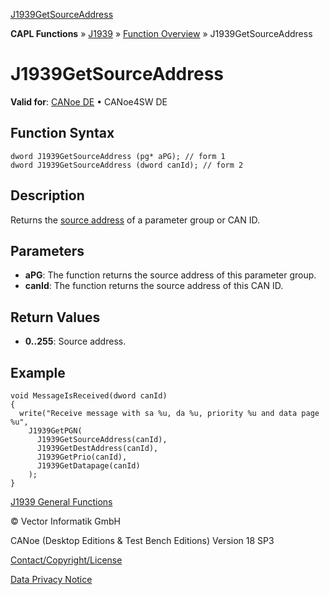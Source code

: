 [J1939GetSourceAddress](../../../../../CANoeDEFamily.htm#Topics/CAPLFunctions/J1939/Functions/CAPLfunctionJ1939GetSourceAddress.md)

**CAPL Functions** » [J1939](../CAPLfunctionsJ1939StartPage.md) » [Function Overview](../CAPLfunctionsJ1939Overview.md) » J1939GetSourceAddress

# J1939GetSourceAddress

**Valid for**: [CANoe DE](../../../Shared/FeatureAvailability.md) • CANoe4SW DE

## Function Syntax

```plaintext
dword J1939GetSourceAddress (pg* aPG); // form 1
dword J1939GetSourceAddress (dword canId); // form 2
```

## Description

Returns the [source address](../../../CANoeCANalyzer/J1939/j1939basics/j1939PGandPGN.md) of a parameter group or CAN ID.

## Parameters

- **aPG**: The function returns the source address of this parameter group.
- **canId**: The function returns the source address of this CAN ID.

## Return Values

- **0..255**: Source address.

## Example

```plaintext
void MessageIsReceived(dword canId)
{
  write("Receive message with sa %u, da %u, priority %u and data page %u",
    J1939GetPGN(
      J1939GetSourceAddress(canId),
      J1939GetDestAddress(canId),
      J1939GetPrio(canId),
      J1939GetDatapage(canId)
    );
}
```

[J1939 General Functions](../CAPLfunctionsJ1939Overview.md#General)

© Vector Informatik GmbH

CANoe (Desktop Editions & Test Bench Editions) Version 18 SP3

[Contact/Copyright/License](../../../Shared/ContactCopyrightLicense.md)

[Data Privacy Notice](https://www.vector.com/int/en/company/get-info/privacy-policy/)